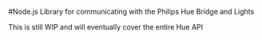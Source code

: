 #Node.js Library for communicating with the Philips Hue Bridge and Lights

This is still WIP and will eventually cover the entire Hue API
